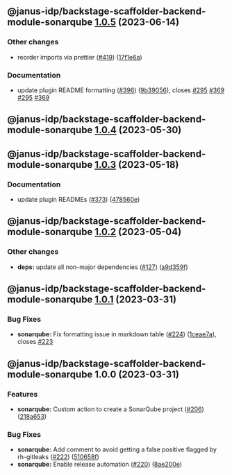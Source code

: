 ## @janus-idp/backstage-scaffolder-backend-module-sonarqube [1.0.5](https://github.com/janus-idp/backstage-plugins/compare/@janus-idp/backstage-scaffolder-backend-module-sonarqube@1.0.4...@janus-idp/backstage-scaffolder-backend-module-sonarqube@1.0.5) (2023-06-14)


### Other changes

* reorder imports via prettier ([#419](https://github.com/janus-idp/backstage-plugins/issues/419)) ([17f1e6a](https://github.com/janus-idp/backstage-plugins/commit/17f1e6a689bd793a619ec5e42e5cdda0998f78a5))


### Documentation

* update plugin README formatting ([#396](https://github.com/janus-idp/backstage-plugins/issues/396)) ([9b39056](https://github.com/janus-idp/backstage-plugins/commit/9b39056f6c66e9a6a0a5d0c4059420dff66db263)), closes [#295](https://github.com/janus-idp/backstage-plugins/issues/295) [#369](https://github.com/janus-idp/backstage-plugins/issues/369) [#295](https://github.com/janus-idp/backstage-plugins/issues/295) [#369](https://github.com/janus-idp/backstage-plugins/issues/369)

## @janus-idp/backstage-scaffolder-backend-module-sonarqube [1.0.4](https://github.com/janus-idp/backstage-plugins/compare/@janus-idp/backstage-scaffolder-backend-module-sonarqube@1.0.3...@janus-idp/backstage-scaffolder-backend-module-sonarqube@1.0.4) (2023-05-30)

## @janus-idp/backstage-scaffolder-backend-module-sonarqube [1.0.3](https://github.com/janus-idp/backstage-plugins/compare/@janus-idp/backstage-scaffolder-backend-module-sonarqube@1.0.2...@janus-idp/backstage-scaffolder-backend-module-sonarqube@1.0.3) (2023-05-18)


### Documentation

* update plugin READMEs ([#373](https://github.com/janus-idp/backstage-plugins/issues/373)) ([478560e](https://github.com/janus-idp/backstage-plugins/commit/478560e38cceaa40d976bccf4785956ed58b5221))

## @janus-idp/backstage-scaffolder-backend-module-sonarqube [1.0.2](https://github.com/janus-idp/backstage-plugins/compare/@janus-idp/backstage-scaffolder-backend-module-sonarqube@1.0.1...@janus-idp/backstage-scaffolder-backend-module-sonarqube@1.0.2) (2023-05-04)


### Other changes

* **deps:** update all non-major dependencies ([#127](https://github.com/janus-idp/backstage-plugins/issues/127)) ([a9d359f](https://github.com/janus-idp/backstage-plugins/commit/a9d359f01448d1b9b4b4d3d9b087052fb6ff16b3))

## @janus-idp/backstage-scaffolder-backend-module-sonarqube [1.0.1](https://github.com/janus-idp/backstage-plugins/compare/@janus-idp/backstage-scaffolder-backend-module-sonarqube@1.0.0...@janus-idp/backstage-scaffolder-backend-module-sonarqube@1.0.1) (2023-03-31)


### Bug Fixes

* **sonarqube:** Fix formatting issue in markdown table ([#224](https://github.com/janus-idp/backstage-plugins/issues/224)) ([1ceae7a](https://github.com/janus-idp/backstage-plugins/commit/1ceae7a1b538c784032ed1ffa82fb5523a3bbd5f)), closes [#223](https://github.com/janus-idp/backstage-plugins/issues/223)

## @janus-idp/backstage-scaffolder-backend-module-sonarqube 1.0.0 (2023-03-31)


### Features

* **sonarqube:** Custom action to create a SonarQube project ([#206](https://github.com/janus-idp/backstage-plugins/issues/206)) ([218a653](https://github.com/janus-idp/backstage-plugins/commit/218a653f3af53ce0e133978e99b729a9f79c8fed))


### Bug Fixes

* **sonarqube:** Add comment to avoid getting a false positive flagged by rh-gitleaks ([#222](https://github.com/janus-idp/backstage-plugins/issues/222)) ([510658f](https://github.com/janus-idp/backstage-plugins/commit/510658ffad9602339bef9eea4c2a8126100677ab))
* **sonarqube:** Enable release automation ([#220](https://github.com/janus-idp/backstage-plugins/issues/220)) ([8ae200e](https://github.com/janus-idp/backstage-plugins/commit/8ae200e5d9f7694d57ae01db2fecdfa09b546050))
